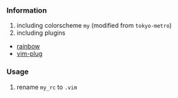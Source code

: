 ### Information

1. including colorscheme `my` (modified from `tokyo-metro`)
2. including plugins
 - [rainbow](https://github.com/luochen1990/rainbow)
 - [vim-plug](https://github.com/junegunn/vim-plug)

### Usage

1. rename `my_rc` to `.vim`

